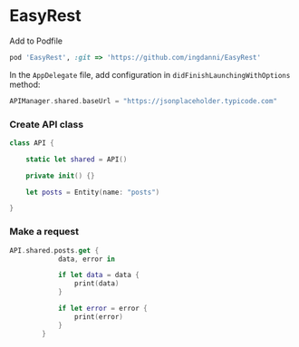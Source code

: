 # EasyRest

Add to Podfile

```ruby
pod 'EasyRest', :git => 'https://github.com/ingdanni/EasyRest'
```

In the `AppDelegate` file, add configuration in `didFinishLaunchingWithOptions` method:

```swift
APIManager.shared.baseUrl = "https://jsonplaceholder.typicode.com"
```

### Create API class

```swift
class API {

    static let shared = API()

    private init() {}

    let posts = Entity(name: "posts")

}
```

### Make a request

```swift
API.shared.posts.get {
            data, error in

            if let data = data {
                print(data)
            }

            if let error = error {
                print(error)
            }
        }
```
